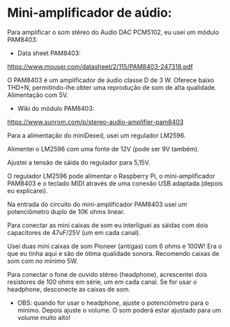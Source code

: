 # Mini-amplificador de aúdio:

Para amplificar o som stéreo do Audio DAC PCM5102, eu usei um módulo PAM8403: 

- Data sheet PAM8403:

https://www.mouser.com/datasheet/2/115/PAM8403-247318.pdf

O PAM8403 é um amplificador de áudio classe D de 3 W. Oferece baixo THD+N,
permitindo-lhe obter uma reprodução de som de alta qualidade. Alimentação com 5V. 

 - Wiki do módulo PAM8403:

https://www.sunrom.com/p/stereo-audio-amplifier-pam8403

Para a alimentação do miniDexed, usei um regulador LM2596. 

Alimentei o LM2596 com uma fonte de 12V (pode ser 9V também). 

Ajustei a tensão de sáida do regulador para 5,15V. 

O regulador LM2596 pode alimentar o Raspberry Pi, o mini-amplificador PAM8403 e o teclado MIDI através de uma conexão USB adaptada.(depois eu explicarei). 

Na entrada do circuito do mini-amplificador PAM8403 usei um potenciômetro duplo de 10K ohms linear. 

Para conectar as mini caixas de som eu interliguei as sáidas com dois capacitores de 47uF/25V (um em cada canal). 

Usei duas mini caixas de som Pioneer (antigas) com 6 ohms e 100W! Era o que eu tinha aqui e são de ótima qualidade sonora. Recomendo caixas de som com no mínimo 5W. 

Para conectar o fone de ouvido stéreo (headphone), acrescentei dois resistores de 100 ohms em série, um em cada canal. Se for usar o headphone, desconecte as caixas de som. 

- OBS: quando for usar o headphone, ajuste o potenciômetro para o mínimo. Depois ajuste o volume. O som poderá estar ajustado para um volume muito alto! 
